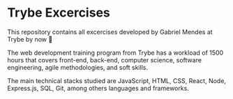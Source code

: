 # Trybe Excercises

This repository contains all excercises developed by Gabriel Mendes at Trybe by now :rocket:

The web development training program from Trybe has a workload of 1500 hours that covers front-end, back-end, computer science, software engineering, agile methodologies, and soft skills.

The main technical stacks studied are JavaScript, HTML, CSS, React, Node, Express.js, SQL, Git, among others languages and frameworks.

